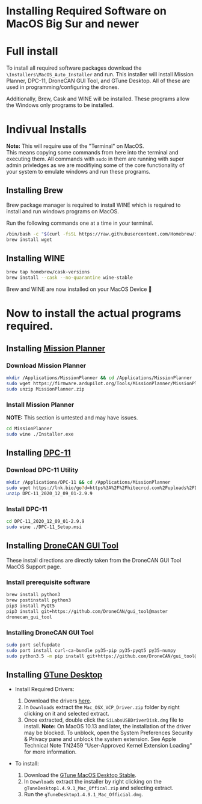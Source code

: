 # Installing Required Software on MacOS Big Sur and newer

# Full install 

To install all required software packages download the `\Installers\MacOS_Auto_Installer` and run. 
This installer will install Mission Planner, DPC-11, DroneCAN GUI Tool, and GTune Desktop. All of these are used in programming/configuring the drones. 

Additionally, Brew, Cask and WINE will be installed. These programs allow the Windows only programs to be installed. 

# Indivual Installs 
**Note:** This will require use of the "Terminal" on MacOS.  
This means copying some commands from here into the terminal and executing them. All commands with `sudo` in them are running with super admin privledges as we are modifiying some of the core functionality of your system to emulate windows and run these programs.

## Installing Brew
Brew package manager is required to install WINE which is required to install and run windows programs on MacOS. 

Run the following commands one at a time in your terminal. 

```bash
/bin/bash -c "$(curl -fsSL https://raw.githubusercontent.com/Homebrew/install/HEAD/install.sh)"
brew install wget
```

## Installing WINE
```bash
brew tap homebrew/cask-versions
brew install --cask --no-quarantine wine-stable
```
Brew and WINE are now installed on your MacOS Device  :tada: 

# Now to install the actual programs required.

## Installing [Mission Planner](https://firmware.ardupilot.org/Tools/MissionPlanner/MissionPlanner-stable.zip)
### Download Mission Planner 

```bash 
mkdir /Applications/MissionPlanner && cd /Applications/MissionPlanner 
sudo wget https://firmware.ardupilot.org/Tools/MissionPlanner/MissionPlanner-stable.zip
sudo unzip MissionPlanner.zip
```
### Install Mission Planner
**NOTE:** This section is untested and may have issues.
```bash
cd MissionPlanner
sudo wine ./Installer.exe
```
## Installing [DPC-11](https://lnk.bio/go?d=https%3A%2F%2Fhitecrcd.com%2Fuploads%2FDPC-11_Install__2020_12_09_01-2.9.9.zip&hash=04c74dce66b8ae2f3b73cbebe0cab52c&id=4011645&ext=-1422301&timezone=America%2FNew_York&type=1) 

### Download DPC-11 Utility
```bash 
mkdir /Applications/DPC-11 && cd /Applications/MissionPlanner
sudo wget https://lnk.bio/go?d=https%3A%2F%2Fhitecrcd.com%2Fuploads%2FDPC-11_Install__2020_12_09_01-2.9.9.zip&hash=04c74dce66b8ae2f3b73cbebe0cab52c&id=4011645&ext=-1422301&timezone=America%2FNew_York&type=1)
unzip DPC-11_2020_12_09_01-2.9.9
```
### Install DPC-11 
```bash
cd DPC-11_2020_12_09_01-2.9.9
sudo wine ./DPC-11_Setup.msi
```

## Installing [DroneCAN GUI Tool](https://firmware.ardupilot.org/Tools/CAN_GUI/dronecan_gui_tool-1.2.15-win64.msi)
These install directions are directly taken from the DroneCAN GUI Tool MacOS Support page. 
### Install prerequisite software  


```bash
brew install python3
brew postinstall python3
pip3 install PyQt5
pip3 install git+https://github.com/DroneCAN/gui_tool@master
dronecan_gui_tool
```
### Installing DroneCAN GUI Tool
```bash
sudo port selfupdate
sudo port install curl-ca-bundle py35-pip py35-pyqt5 py35-numpy
sudo python3.5 -m pip install git+https://github.com/DroneCAN/gui_tool@master
```

## Installing [GTune Desktop](https://objects.githubusercontent.com/github-production-release-asset-2e65be/71851400/c8814bf9-f1e4-4a74-ab63-6aada8280732?X-Amz-Algorithm=AWS4-HMAC-SHA256&X-Amz-Credential=AKIAIWNJYAX4CSVEH53A%2F20230422%2Fus-east-1%2Fs3%2Faws4_request&X-Amz-Date=20230422T211724Z&X-Amz-Expires=300&X-Amz-Signature=0ccfde50201b08c0031fb8738c0f017240af7977354567272c70057a99d0494b&X-Amz-SignedHeaders=host&actor_id=7505494&key_id=0&repo_id=71851400&response-content-disposition=attachment%3B%20filename%3DgTuneDesktop1.4.9.1_Mac_Official.zip&response-content-type=application%2Foctet-stream)
- Install Required Drivers: 
    1. Download the drivers [here](https://www.silabs.com/documents/public/software/Mac_OSX_VCP_Driver.zip).
    2. In `Downloads` extract the `Mac_OSX_VCP_Driver.zip` folder by right clicking on it and selected extract. 
    3. Once extracted, double click the `SiLabsUSBDriverDisk.dmg` file to install. 
**Note:** 	On MacOS 10.13 and later, the installation of the driver may be blocked. 
	To unblock, open the System Preferences Security & Privacy pane and
	unblock the system extension. See Apple Technical Note TN2459
	"User-Approved Kernel Extension Loading" for more information.

- To install:
    1. Download the [GTune MacOS Desktop Stable](https://objects.githubusercontent.com/github-production-release-asset-2e65be/71851400/c8814bf9-f1e4-4a74-ab63-6aada8280732?X-Amz-Algorithm=AWS4-HMAC-SHA256&X-Amz-Credential=AKIAIWNJYAX4CSVEH53A%2F20230422%2Fus-east-1%2Fs3%2Faws4_request&X-Amz-Date=20230422T211724Z&X-Amz-Expires=300&X-Amz-Signature=0ccfde50201b08c0031fb8738c0f017240af7977354567272c70057a99d0494b&X-Amz-SignedHeaders=host&actor_id=7505494&key_id=0&repo_id=71851400&response-content-disposition=attachment%3B%20filename%3DgTuneDesktop1.4.9.1_Mac_Official.zip&response-content-type=application%2Foctet-stream).
    2. In `Downloads` extract the installer by right clicking on the `gTuneDesktop1.4.9.1_Mac_Offical.zip` and selecting extract.
    3. Run the `gTuneDesktop1.4.9.1_Mac_Official.dmg`.
